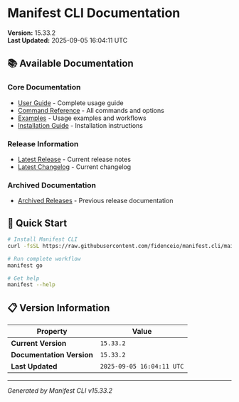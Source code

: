 # Manifest CLI Documentation

**Version:** 15.33.2  
**Last Updated:** 2025-09-05 16:04:11 UTC

## 📚 Available Documentation

### Core Documentation
- [User Guide](USER_GUIDE.md) - Complete usage guide
- [Command Reference](COMMAND_REFERENCE.md) - All commands and options
- [Examples](EXAMPLES.md) - Usage examples and workflows
- [Installation Guide](INSTALLATION.md) - Installation instructions

### Release Information
- [Latest Release](RELEASE_v15.33.2.md) - Current release notes
- [Latest Changelog](CHANGELOG_v15.33.2.md) - Current changelog

### Archived Documentation
- [Archived Releases](zArchive/) - Previous release documentation

## 🚀 Quick Start

```bash
# Install Manifest CLI
curl -fsSL https://raw.githubusercontent.com/fidenceio/manifest.cli/main/install-cli.sh | bash

# Run complete workflow
manifest go

# Get help
manifest --help
```

## 📋 Version Information

| Property | Value |
|----------|-------|
| **Current Version** | `15.33.2` |
| **Documentation Version** | `15.33.2` |
| **Last Updated** | `2025-09-05 16:04:11 UTC` |

---
*Generated by Manifest CLI v15.33.2*
